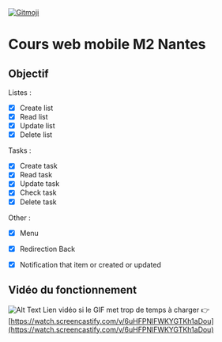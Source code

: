 <a href="https://gitmoji.dev">
  <img src="https://img.shields.io/badge/gitmoji-%20😜%20😍-FFDD67.svg?style=flat-square" alt="Gitmoji">
</a>

# Cours web mobile M2 Nantes

## Objectif

Listes :
 - [x] Create list
 - [x] Read list
 - [x] Update list
 - [x] Delete list

Tasks :
 - [x] Create task
 - [x] Read task
 - [x] Update task
 - [x] Check task 
 - [x] Delete task

 Other : 
 - [x] Menu
 - [x] Redirection Back
 - [x] Notification that item or created or updated


## Vidéo du fonctionnement 
 ![Alt Text](./demo.gif)
 Lien vidéo si le GIF met trop de temps à charger 👉 [https://watch.screencastify.com/v/6uHFPNlFWKYGTKh1aDou](https://watch.screencastify.com/v/6uHFPNlFWKYGTKh1aDou)